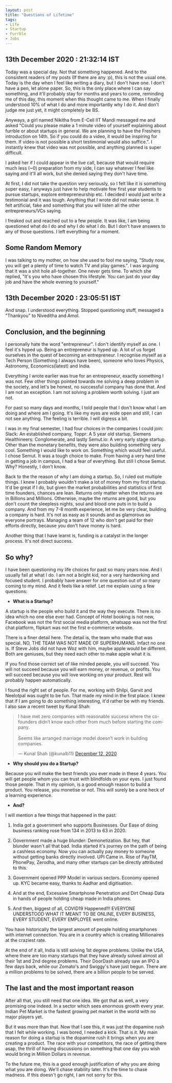 ```yaml
---
layout: post
title: "Questions of Lifetime"
tags:
- Life
- Startup
- Furrble
- Jobs
---
```


## 13th December 2020 : 21:32:14 IST

Today was a special day. Not that something happened. And to the consistent readers of my posts (If there are any :p), this is not the usual one. Today is the day when I feel like writing a diary, but I don't have one. I don't have a pen, let alone paper. So, this is the only place where I can say something, and it'll probably stay for months and years to come, reminding me of this day, this moment when this thought came to me. When I finally understood 10% of what I do and more importantly why I do it. And don't judge me just yet, it might completely be BS.

Anyways, a girl named Nikitha from E-Cell IIT Mandi messaged me and asked "Could you please make a 1 minute video of yourself explaining about furrble or about startups in general. We are planning to have the Freshers introduction on 14th. So if you could do a video, it would be inspiring for them. If video is not possible a short testimonial would also suffice.". I instantly knew that video was not possible, and anything planned is super difficult.

I asked her if I could appear in the live call, because that would require much less (~0) preparation from my side, I can say whatever I feel like saying and it'll all work, but she denied saying they don't have time.

At first, I did not take the question very seriously, so I felt like it is something super easy, I anyways just have to help motivate few first year students to pursue startups, explore entrepreneurship etc. I decided I would just write a testimonial and it was tough. Anything that I wrote did not make sense. It felt artificial, fake and something that you will listen all the other entrepreneurs/VCs saying.

I freaked out and reached out to a few people. It was like, I am being questioned what do I do and why I do what I do. But I don't have answers to any of those questions. I left everything for a moment.

## Some Random Memory

I was talking to my mother, on how she used to fool me saying, "Study now, you will get a plenty of time to watch TV and play games.". I was arguing that it was a shit hole all-together. One never gets time. To which she replied, "It's you who have chosen this lifestyle. You can just do your day job and have the whole evening to yourself."

## 13th December 2020 : 23:05:51 IST

And snap. I understood everything. Stopped questioning stuff, messaged a "Thankyou" to Niveditha and Amol.

## Conclusion, and the beginning

I personally hate the word "entrepreneur". I don't identify myself as one. I feel it's hyped up. Being an entrepreneur is hyped up. A lot of us forget ourselves in the quest of becoming an entrepreneur. I recognise myself as a Tech Person (Something I always have been), someone who loves Physics, Astronomy, Economics(latest) and India.

Everything I wrote earlier was true for an entrepreneur, exactly something I was not. Few other things pointed towards me solving a deep problem in the society, and let's be honest, no successful company has done that. And I am not an exception. I am not solving a problem worth solving. I just am not.

For past so many days and months, I told people that I don't know what I am doing and where am I going. It's like my eyes are wide open and still, I can not see anything. The feeling is terrible. I will digress a bit.

I was in my final semester, I had four choices in the companies I could join: Slack: An established company, Toppr: A 5 year old startup, Siemens Healthineers: Conglomerate, and lastly Semut.io: A very early stage startup. Other than the monetary benefits, they were also building something very cool. Something I would like to work on. Something which would feel useful. I chose Semut. It was a tough choice to make. From having a very hard time in getting a job in campus, I had a fear of everything. But still I chose Semut. Why? Honestly, I don't know.

Back to the the reason of why I am doing a startup. So, I ruled out multiple things. I knew I probably wouldn't make a lot of money from my first startup. It'd be great if I do, but given the market probabilities and statistics of first time founders, chances are lean. Returns only matter when the returns are in Billions and Millions. Otherwise, maybe the returns are good, but you don't count the sleepless nights, soul and blood one puts in to build a company. And from my 7-8 month experience, let me be very clear, building a company is hard. It's not as easy as it sounds and as glamorous as everyone portrays. Managing a team of 12 who don't get paid for their efforts directly, because you don't have money is hard.

Another thing that I have learnt is, funding is a catalyst in the longer process. It's not direct success.

## So why?

I have been questioning my life choices for past so many years now. And I usually fail at what I do. I am not a bright kid, nor a very hardworking and focused student. I probably have answer for one question out of so many coming to my mind. And it feels like a relief. Let me explain using a few questions:

-  **What is a Startup?**  

A startup is the people who build it and the way they execute. There is no idea which no one else ever had. Concept of Hotel booking is not new, Facebook was not the first social media platform, whatsapp was not the first chat platform, flipkart was not the first e-commerce website.

There is a finer detail here. The detail is, the team who made that was special. NO, THE TEAM WAS NOT MADE OF SUPERHUMANS. Infact no one is. If Steve Jobs did not have Woz with him, maybe apple would be different. Both are geniuses, but they need each other to make apple what it is.

If you find those correct set of like minded people, you will succeed. You will not succeed because you will earn money, or revenue, or profits. You will succeed because you will love working on your product. Rest will probably happen automatically.

I found the right set of people. For me, working with Shilpi, Garvit and Neelotpal was ought to be fun. That made my mind in the first place. I knew that if I am going to do something interesting, it'd rather be with my friends. I also saw a recent tweet by Kunal Shah:

<blockquote class="twitter-tweet tw-align-center"><p lang="en" dir="ltr">I have met zero companies with reasonable success where the co-founders didn’t know each other from much before starting the company. <br><br>Seems like arranged marriage model doesn’t work in building companies.</p>&mdash; Kunal Shah (@kunalb11) <a href="https://twitter.com/kunalb11/status/1337719963604303878?ref_src=twsrc%5Etfw">December 12, 2020</a></blockquote> <script async src="https://platform.twitter.com/widgets.js" charset="utf-8"></script>



-  **Why should you do a Startup?**  

Because you will make the best friends you ever made in these 4 years. You will get people whom you can trust with blindfolds on your eyes. I just found those people. That in my opinion, is a good enough reason to build a product. You release, you monetise or not. This will surely be a one heck of a learning experience.


-  **And?**

I will mention a few things that happened in the past:

1) India got a government who supports Businesses. Our Ease of doing business ranking rose from 134 in 2013 to 63 in 2020.

2) Government made a huge blunder: Demonetization. But hey, that blunder wasn't all that bad. India started it's journey on the path of being a cashless economy. Now you can actually pay money to someone without getting banks directly involved. UPI Came in. Rise of PayTM, PhonePay, Zerodha, and many other startups can be directly attributed to this.

3) Government opened PPP Model in various sectors. Economy opened up. KYC became easy, thanks to Aadhar and digitisation.

4) And at the end, Excessive Smartphone Penetration and Dirt Cheap Data in hands of people holding cheap made in India phones.

5) And then, biggest of all, COVID19 Happened!!! EVERYONE UNDERSTOOD WHAT IT MEANT TO BE ONLINE, EVERY BUSINESS, EVERY STUDENT, EVERY EMPLOYEE went online.

You have historically the largest amount of people holding smartphones with internet connection. You are in a country which is creating Millionaires at the craziest rate.

At the end of it all, India is still solving 1st degree problems. Unlike the USA, where there are too many startups that they have already solved almost all their 1st and 2nd degree problems. Their DoorDash already saw an IPO a few days back, while our Zomato's and Swiggy's have just begun. There are a million problems to be solved, there are a billion people to be served.

## The last and the most important reason

After all that, you still need that one idea. We got that as well, a very promising one indeed. In a sector which sees enormous growth every year. Indian Pet Market is the fastest growing pet market in the world with no major players yet.

But it was more than that. Now that I see this, it was just the dopamine rush that I felt while working. I was bored, I needed a kick. That is it. My main reason for doing a startup is the dopamine rush it brings when you are creating a product. The race with your competitors, the race of getting there asap, the thrill of having discussions on something that one day you wish would bring in Million Dollars in revenue.

To the future me, this is a good enough justification of why you are doing what you are doing. We'll chase stability later. It's the time to chase madness. If this doesn't go right, I am not sorry for this.  
